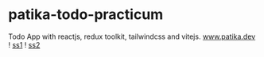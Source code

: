 # patika-todo-practicum
Todo App with reactjs, redux toolkit, tailwindcss and vitejs.
www.patika.dev
! [ss1](https://user-images.githubusercontent.com/31244930/190875436-89441545-3d67-4380-a96a-f14d8326361a.png)
! [ss2](https://user-images.githubusercontent.com/31244930/190875463-8a151558-78c4-4247-9cfa-43d48ee4ed19.png)
